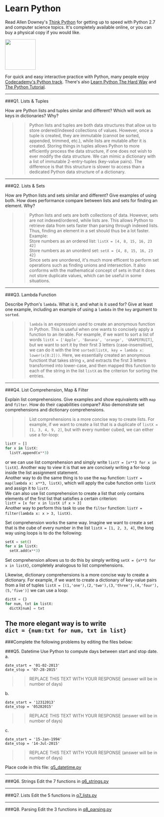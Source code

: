 # Learn Python

Read Allen Downey's [Think Python](http://www.greenteapress.com/thinkpython/) for getting up to speed with Python 2.7 and computer science topics. It's completely available online, or you can buy a physical copy if you would like.

<a href="http://www.greenteapress.com/thinkpython/"><img src="img/think_python.png" style="width: 100px;" target="_blank"></a>

For quick and easy interactive practice with Python, many people enjoy [Codecademy's Python track](http://www.codecademy.com/en/tracks/python). There's also [Learn Python The Hard Way](http://learnpythonthehardway.org/book/) and [The Python Tutorial](https://docs.python.org/2/tutorial/).

---

###Q1. Lists &amp; Tuples

How are Python lists and tuples similar and different? Which will work as keys in dictionaries? Why?

>> Python lists and tuples are both data structures that allow us to store ordered/indexed collections of values. However, once a tuple is created, they are immutable (cannot be sorted, appended, trimmed, etc.), while lists are mutable after it is created. Storing things in tuples allows Python to more efficiently process the data structure, if one does not wish to ever modify the data structure. We can mimic a dictionary with a list of immutable 2-entry-tuples (key-value pairs). The difference is that this structure is slower to access than a dedicated Python data structure of a dictionary.

---

###Q2. Lists &amp; Sets

How are Python lists and sets similar and different? Give examples of using both. How does performance compare between lists and sets for finding an element. Why?

>> Python lists and sets are both collections of data. However, sets are not indexed/ordered, while lists are. This allows Python to retrieve data from sets faster than parsing through indexed lists. Thus, finding an element in a set should thus be a lot faster.  
Example:  
Store numbers as an ordered list: `listX = [4, 8, 15, 16, 23 42]`  
Store numbers as an unorderd set: `setX = {4, 8, 15, 16, 23 42}`  
Since sets are unordered, it's much more efficent to perform set operations such as finding unions and intersection. It also conforms with the mathematical concept of sets in that it does not store duplicate values, which can be useful in some situations.

---

###Q3. Lambda Function

Describe Python's `lambda`. What is it, and what is it used for? Give at least one example, including an example of using a `lambda` in the `key` argument to `sorted`.

>> `lambda` is an expression used to create an anonymous function in Python. This is useful when one wants to concisely apply a function to an iterable. For example, if we want to sort a list of words `listX = ['Apple', 'Banana', 'orange', 'GRAPEFRUIT]`, but we want to sort it by their first 3 letters (case-insensitive), we can do it with the line `sorted(listX, key = lambda x: lower(x[0:2]))`. Here, we essentially created an anonymous functiont that takes string `x`, and extracts the first 3 letters transformed into lower-case, and then mapped this function to each of the string in the list `listX` as the criterion for sorting the entries.

---

###Q4. List Comprehension, Map &amp; Filter

Explain list comprehensions. Give examples and show equivalents with `map` and `filter`. How do their capabilities compare? Also demonstrate set comprehensions and dictionary comprehensions.

>> List comprehensions is a more concise way to create lists. For example, if we want to create a list that is a duplicate of `listX = [1, 3, 4, 9, 2]`, but with every number cubed, we can either use a for-loop:  
```Python  
listY = []  
for x in listX:  
  listY.append(x**3)  
```  
or we can use list comprehension and simply write `listY = [x**3 for x in listX]`. Another way to view it is that we are concisely writing a for-loop inside the list assignment statement.  
Another way to do the same thing is to use the `map` function: `listY = map(lambda x: x**3, listX)`, which will apply the cube function onto `listX` and assign it to `listY`.  
We can also use list comprehension to create a list that only contains elements of the first list that satisfies a certain criterion:  
`listY = [x for x in listX if x > 3]`  
Another way to perform this task to use the `filter` function: `listY = filter(lambda x: x > 3, listX)`.  
  
Set comprehension works the same way. Imagine we want to create a set that is the cube of every number in the list `listX = [1, 2, 3, 4]`, the long way using loops is to do the following:  
```Python  
setX = set()  
for x in listX:  
  setX.add(x**3)  
```  
Set comprehension allows us to do this by simply writing `setX = {x**3 for x in listX}`, completely analogous to list comprehensions.  
    
Likewise, dictionary comprehensions is a more concise way to create a dictionary. For example, if we want to create a dictionary of key-value pairs from a list of tuples `listX = [(1,'one'),(2,'two'),(3,'three'),(4,'four'), (5,'five')]` we can use a loop:  
```Python  
dictX = {}  
for num, txt in listX:  
  dictX[num] = txt  
```  
The more elegant way is to write  
`dict = {num:txt for num, txt in list}`  
---

###Complete the following problems by editing the files below:

###Q5. Datetime
Use Python to compute days between start and stop date.   
a.  

```
date_start = '01-02-2013'    
date_stop = '07-28-2015'
```

>> REPLACE THIS TEXT WITH YOUR RESPONSE (answer will be in number of days)

b.  
```
date_start = '12312013'  
date_stop = '05282015'  
```

>> REPLACE THIS TEXT WITH YOUR RESPONSE (answer will be in number of days)

c.  
```
date_start = '15-Jan-1994'      
date_stop = '14-Jul-2015'  
```

>> REPLACE THIS TEXT WITH YOUR RESPONSE  (answer will be in number of days)

Place code in this file: [q5_datetime.py](python/q5_datetime.py)

---

###Q6. Strings
Edit the 7 functions in [q6_strings.py](python/q6_strings.py)

---

###Q7. Lists
Edit the 5 functions in [q7_lists.py](python/q7_lists.py)

---

###Q8. Parsing
Edit the 3 functions in [q8_parsing.py](python/q8_parsing.py)





